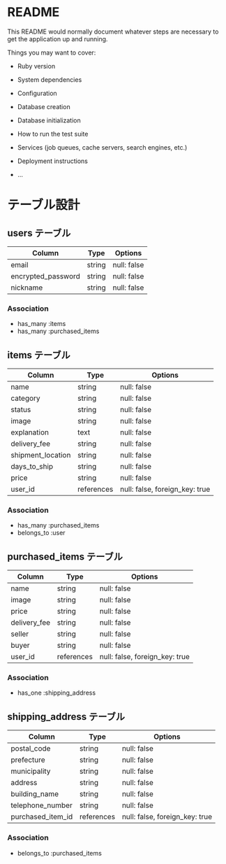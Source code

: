 # README

This README would normally document whatever steps are necessary to get the
application up and running.

Things you may want to cover:

* Ruby version

* System dependencies

* Configuration

* Database creation

* Database initialization

* How to run the test suite

* Services (job queues, cache servers, search engines, etc.)

* Deployment instructions

* ...

# テーブル設計

## users テーブル

| Column             | Type   | Options     |
| ------------------ | ------ | ----------- |
| email              | string | null: false |
| encrypted_password | string | null: false |
| nickname           | string | null: false |

### Association

- has_many :items
- has_many :purchased_items

## items テーブル

| Column            | Type       | Options                        |
| ----------------- | ---------- | ------------------------------ |
| name              | string     | null: false                    |
| category          | string     | null: false                    |
| status            | string     | null: false                    |
| image             | string     | null: false                    |
| explanation       | text       | null: false                    |
| delivery_fee      | string     | null: false                    |
| shipment_location | string     | null: false                    |
| days_to_ship      | string     | null: false                    |
| price             | string     | null: false                    |
| user_id           | references | null: false, foreign_key: true |

### Association

- has_many :purchased_items
- belongs_to :user

## purchased_items テーブル

| Column       | Type       | Options                        |
| ------------ | ---------- | ------------------------------ |
| name         | string     | null: false                    |
| image        | string     | null: false                    |
| price        | string     | null: false                    |
| delivery_fee | string     | null: false                    |
| seller       | string     | null: false                    |
| buyer        | string     | null: false                    |  
| user_id      | references | null: false, foreign_key: true |

### Association

- has_one :shipping_address

## shipping_address テーブル

| Column            | Type       | Options                        |
| ----------------- | ---------- | ------------------------------ |
| postal_code       | string     | null: false                    |
| prefecture        | string     | null: false                    |
| municipality      | string     | null: false                    |
| address           | string     | null: false                    |
| building_name     | string     | null: false                    |
| telephone_number  | string     | null: false                    |
| purchased_item_id | references | null: false, foreign_key: true |

### Association

- belongs_to :purchased_items